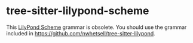 # tree-sitter-lilypond-scheme

This [LilyPond Scheme](https://lilypond.org/doc/Documentation/extending) grammar is obsolete. You should use the grammar included in https://github.com/nwhetsell/tree-sitter-lilypond.
